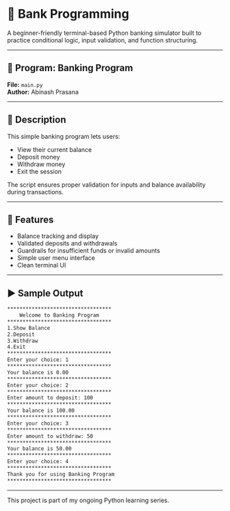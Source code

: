 # 🏦 Bank Programming

A beginner-friendly terminal-based Python banking simulator built to practice conditional logic, input validation, and function structuring.

---

## 💼 Program: Banking Program
**File:** `main.py`  
**Author:** Abinash Prasana

---

## 📌 Description

This simple banking program lets users:
- View their current balance
- Deposit money
- Withdraw money
- Exit the session

The script ensures proper validation for inputs and balance availability during transactions.

---

## 🧠 Features

- Balance tracking and display
- Validated deposits and withdrawals
- Guardrails for insufficient funds or invalid amounts
- Simple user menu interface
- Clean terminal UI

---

## ▶️ Sample Output

```bash
**********************************
    Welcome to Banking Program
**********************************
1.Show Balance
2.Deposit
3.Withdraw
4.Exit
**********************************
Enter your choice: 1
**********************************
Your balance is 0.00
**********************************
Enter your choice: 2
**********************************
Enter amount to deposit: 100
**********************************
Your balance is 100.00
**********************************
Enter your choice: 3
**********************************
Enter amount to withdraw: 50
**********************************
Your balance is 50.00
**********************************
Enter your choice: 4
**********************************
Thank you for using Banking Program
**********************************
```

---

This project is part of my ongoing Python learning series.
